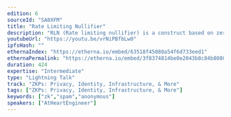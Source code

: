 ```yaml
---
edition: 6
sourceId: "SA8XFM"
title: "Rate Limiting Nullifier"
description: "RLN (Rate limiting nullifier) is a construct based on zero-knowledge proofs that enable spam prevention mechanisms for decentralized, anonymous environments."
youtubeUrl: "https://youtu.be/vrNiPBfbLw0"
ipfsHash: ""
ethernaIndex: "https://etherna.io/embed/63518f45080a54f6d733eed1"
ethernaPermalink: "https://etherna.io/embed/3f8374814be0e2043b8c84b80803e075de4d97fb71a0971f809d6e1736b486a3"
duration: 424
expertise: "Intermediate"
type: "Lightning Talk"
track: "ZKPs: Privacy, Identity, Infrastructure, & More"
tags: ["ZKPs: Privacy, Identity, Infrastructure, & More"]
keywords: ["zk","spam","anonymous"]
speakers: ["AtHeartEngineer"]
---
```

